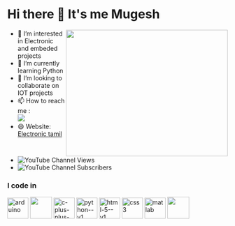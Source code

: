 # Hi there 👋 It's me Mugesh


<img align="right" width="370" height="290" src="https://i.pinimg.com/originals/47/f0/34/47f0342cec72b800463bf003eac1257e.gif">

- 👀 I’m interested in Electronic and embeded projects
- 🌱 I’m currently learning Python
- 💞️ I’m looking to collaborate on IOT projects
- 📫 How to reach me :
<br /> [<img src="https://img.shields.io/badge/LinkedIn-0077B5?style=for-the-badge&logo=linkedin&logoColor=white" />](https://www.linkedin.com/in/mugesh-palani-abb564234/)
- 😄 Website:  [Electronic tamil](https://electronictamill.blogspot.com/)
- ![YouTube Channel Views](https://img.shields.io/youtube/channel/views/UC8I8MpR8ZqqlMKKcuWQMBOQ)
- ![YouTube Channel Subscribers](https://img.shields.io/youtube/channel/subscribers/UC8I8MpR8ZqqlMKKcuWQMBOQ)

### I code in

<img width="48" height="48" src="https://img.icons8.com/fluency/48/arduino.png" alt="arduino"/> <img height="50" width="50" src="https://img.icons8.com/color/48/000000/c-programming.png" /> <img width="48" height="48" src="https://img.icons8.com/fluency/48/c-plus-plus-logo.png" alt="c-plus-plus-logo"/> <img width="48" height="48" src="https://img.icons8.com/color/48/python--v1.png" alt="python--v1"/> <img width="48" height="48" src="https://img.icons8.com/color/48/html-5--v1.png" alt="html-5--v1"/> <img width="48" height="48" src="https://img.icons8.com/color/48/css3.png" alt="css3"/>  <img width="48" height="48" src="https://img.icons8.com/fluency/48/matlab.png" alt="matlab"/>  <img height="50" width="50" src="https://img.icons8.com/color/48/000000/nodejs.png"/> 
<!---
Mugesh-Palani/Mugesh-Palani is a ✨ special ✨ repository because its `README.md` (this file) appears on your GitHub profile.
You can click the Preview link to take a look at your changes.
--->
